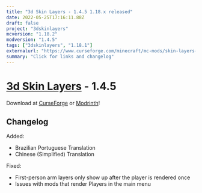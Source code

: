 ```yaml
---
title: "3d Skin Layers - 1.4.5 1.18.x released"
date: 2022-05-25T17:16:11.88Z
draft: false
project: "3dskinlayers"
mcversion: "1.18.2"
modversion: "1.4.5"
tags: ["3dskinlayers", "1.18.1"]
externalurl: "https://www.curseforge.com/minecraft/mc-mods/skin-layers-3d"
summary: "Click for links and changelog"
---
```

# [3d Skin Layers](/project/3dskinlayers) - 1.4.5
Download at [CurseForge](https://www.curseforge.com/minecraft/mc-mods/skin-layers-3d) or [Modrinth](https://modrinth.com/mod/3dskinlayers)!

## Changelog

Added:
- Brazilian Portuguese Translation
- Chinese (Simplified) Translation

Fixed:
- First-person arm layers only show up after the player is rendered once
- Issues with mods that render Players in the main menu
